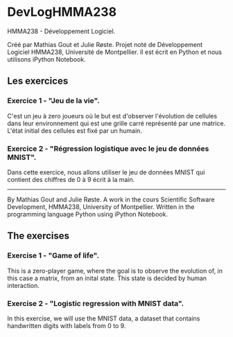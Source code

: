 # DevLogHMMA238
HMMA238 - Développement Logiciel.

Créé par Mathias Gout et Julie Røste. Projet noté de Développement Logiciel HMMA238, Université de Montpellier. Il est écrit en Python et nous utilisons iPython Notebook.

## Les exercices
### Exercice 1 - "Jeu de la vie".
C'est un jeu à zero joueurs où le but est d'observer l'évolution de cellules dans leur environnement qui est une grille carré représenté par une matrice. L'état initial des cellules est fixé par un humain.

### Exercice 2 - "Régression logistique avec le jeu de données MNIST". 
Dans cette exercice, nous allons utiliser le jeu de données MNIST qui contient des chiffres de 0 à 9 écrit à la main.

-------

 By Mathias Gout and Julie Røste. A work in the cours Scientific Software Development, HMMA238, University of Montpellier. Written in the programming language Python using iPython Notebook.
## The exercises
### Exercise 1 - "Game of life".
This is a zero-player game, where the goal is to observe the evolution of, in this case a matrix, from an inital state. This state is decided by human interaction. 

 ### Exercise 2 - "Logistic regression with MNIST data". 
In this exercise, we will use the MNIST data, a dataset that contains handwritten digits with labels from 0 to 9. 
